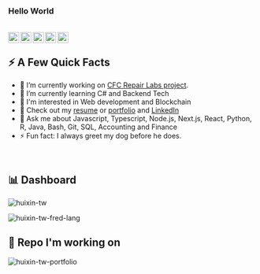### Hello World

</br>
<a href="https://linkedin.com/in/hui-xin-yang">
  <img align="left" alt="Huixin Yang LinkedIn" width="22px" src="https://img.icons8.com/nolan/512/linkedin-circled.png"/>
</a> 
<a href="https://huixin-tw.github.io/Resume">
  <img align="left" alt="Huixin Yang Github" width="22px" src="https://img.icons8.com/nolan/512/github.png"/>
</a>  
<a href="https://huixin.notion.site">
  <img align="left" alt="Huixin Yang Notion" width="22px" src="https://img.icons8.com/nolan/512/notion.png"/>
</a> 
<a href="mailto:huixin.yang.tw@gmail.com">
  <img align="left" alt="Huixin Yang Email" width="22px" src="https://img.icons8.com/nolan/512/apple-mail.png"/>
</a> 
<a href="https://portfolio-huixin-tw.vercel.app/">
  <img align="left" alt="Huixin Yang Portfolio" width="22px" src="https://img.icons8.com/nolan/512/web.png"/>
</a> 



<!--
**HUIXIN-TW/HUIXIN-TW** is a ✨ _special_ ✨ repository because its `README.md` (this file) appears on your GitHub profile.
-->

</br>

<div>
  <h2>⚡️ A Few Quick Facts</h2>
  <ul>
    <li> 🔭 I’m currently working on <a href="https://github.com/codersforcauses/repair-labs">CFC Repair Labs project</a>.</li>
    <li> 🌱 I’m currently learning C# and Backend Tech</li>
    <li> 🎯 I'm interested in Web development and Blockchain</li>
    <li> 📝 Check out my <a href="https://huixin-tw.github.io/Resume/">resume</a> or <a href="https://portfolio-huixin-tw.vercel.app/">portfolio</a> and <a href="https://linkedin.com/in/hui-xin-yang">LinkedIn</a></li>
    <li> 💬 Ask me about Javascript, Typescript, Node.js, Next.js, React, Python, R, Java, Bash, Git, SQL, Accounting and Finance</li>
    <li> ⚡ Fun fact: I always greet my dog before he does.</li>
  </ul>
</div>

</br>

<div>
  <h2>📊 Dashboard</h2>
  <div align="center">
    <p align="left"> <img src="https://github-readme-stats.vercel.app/api?username=HUIXIN-TW&show_icons=true&rank_icon=default&theme=transparent" alt="huixin-tw" />
    <p align="left"> <img src="https://github-readme-stats.vercel.app/api/top-langs/?username=HUIXIN-TW&size_weight=1&count_weight=1&exclude_repo=github-readme-stats&hide=html,css,scss&layout=compact" alt="huixin-tw-fred-lang" />
  </div>
</div>

<div>
  <h2>📍 Repo I'm working on</h2>
  <p align="left"> <img src="https://github-readme-stats.vercel.app/api/pin/?username=HUIXIN-TW&repo=portfolio" alt="huixin-tw-portfolio" />
</div>
</br>
